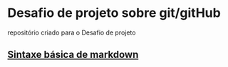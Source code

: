 #  Desafio de projeto sobre git/gitHub
 repositório criado para o Desafio de projeto

## [Sintaxe básica de markdown](https://www.markdownguide.org/basic-syntax/)

